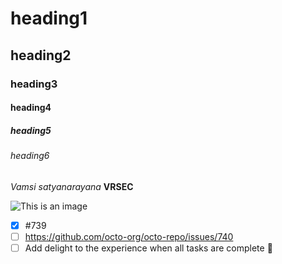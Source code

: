 # heading1
## heading2
### heading3
#### heading4
##### heading5
###### heading6

*Vamsi satyanarayana*
**VRSEC**

![This is an image](https://www.askideas.com/wp-content/uploads/2016/11/Baby-Eating-Lemon-Funny-Gif.gif)

- [x] #739
- [ ] https://github.com/octo-org/octo-repo/issues/740
- [ ] Add delight to the experience when all tasks are complete :tada:
